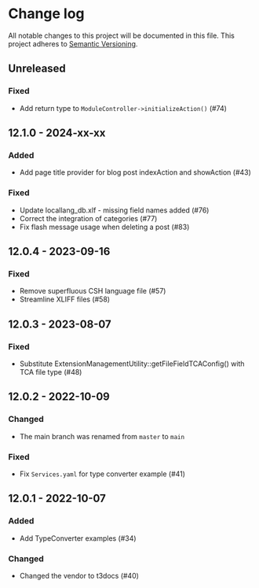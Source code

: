 # Change log

All notable changes to this project will be documented in this file.
This project adheres to [Semantic Versioning](https://semver.org/).


## Unreleased

### Fixed
- Add return type to `ModuleController->initializeAction()` (#74)

## 12.1.0 - 2024-xx-xx

### Added
- Add page title provider for blog post indexAction and showAction (#43)

### Fixed
- Update locallang_db.xlf - missing field names added (#76)
- Correct the integration of categories (#77)
- Fix flash message usage when deleting a post (#83)

## 12.0.4 - 2023-09-16

### Fixed
- Remove superfluous CSH language file (#57)
- Streamline XLIFF files (#58)

## 12.0.3 - 2023-08-07

### Fixed
- Substitute ExtensionManagementUtility::getFileFieldTCAConfig() with TCA file type (#48)

## 12.0.2 - 2022-10-09

### Changed
- The main branch was renamed from `master` to `main`

### Fixed
- Fix `Services.yaml` for type converter example (#41)

## 12.0.1 - 2022-10-07

### Added
- Add TypeConverter examples (#34)

### Changed
- Changed the vendor to t3docs (#40)
